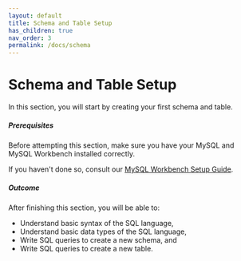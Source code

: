 ```yaml
---
layout: default
title: Schema and Table Setup
has_children: true
nav_order: 3
permalink: /docs/schema
---
```


# Schema and Table Setup

In this section, you will start by creating your first schema and table.

##### Prerequisites

Before attempting this section, make sure you have your MySQL and MySQL Workbench installed correctly.

If you haven't done so, consult our [MySQL Workbench Setup Guide](docs/setup).

##### Outcome

After finishing this section, you will be able to:

- Understand basic syntax of the SQL language,
- Understand basic data types of the SQL language,
- Write SQL queries to create a new schema, and
- Write SQL queries to create a new table.